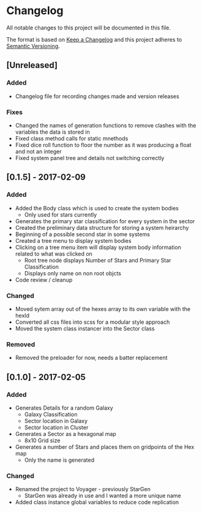 # Changelog
All notable changes to this project will be documented in this file.

The format is based on [Keep a Changelog](http://keepachangelog.com/en/1.0.0/)
and this project adheres to [Semantic Versioning](http://semver.org/spec/v2.0.0.html).

## [Unreleased]
### Added
- Changelog file for recording changes made and version releases

### Fixes
- Changed the names of generation functions to remove clashes with the variables the data is stored in
- Fixed class method calls for static mnethods
- Fixed dice roll function to floor the number as it was producing a float and not an integer
- Fixed system panel tree and details not switching correctly

## [0.1.5] - 2017-02-09
### Added
- Added the Body class which is used to create the system bodies
  + Only used for stars currently
- Generates the primary star classification for every system in the sector
- Created the preliminary data structure for storing a system heirarchy
- Beginning of a possible second star in some systems
- Created a tree menu to display system bodies
- Clicking on a tree menu item will display system body information related to what was clicked on
  + Root tree node displays Number of Stars and Primary Star Classification
  + Displays only name on non root objcts
- Code review / cleanup

### Changed
- Moved sytem array out of the hexes array to its own variable with the hexId
- Converted all css files into scss for a modular style approach
- Moved the system class instancer into the Sector class

### Removed
- Removed the preloader for now, needs a batter replacement

## [0.1.0] - 2017-02-05
### Added
- Generates Details for a random Galaxy
  + Galaxy Classification
  + Sector location in Galaxy
  + Sector location in Cluster
- Generates a Sector as a hexagonal map
  + 8x10 Grid size
- Generates a number of Stars and places them on gridpoints of the Hex map
  + Only the name is generated

### Changed
- Renamed the project to Voyager - previously StarGen
  + StarGen was already in use and I wanted a more unique name
- Added class instance global variables to reduce code replication